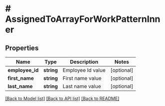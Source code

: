 # # AssignedToArrayForWorkPatternInner

## Properties

Name | Type | Description | Notes
------------ | ------------- | ------------- | -------------
**employee_id** | **string** | Employee Id value | [optional]
**first_name** | **string** | First name  value | [optional]
**last_name** | **string** | Last name value | [optional]

[[Back to Model list]](../../README.md#models) [[Back to API list]](../../README.md#endpoints) [[Back to README]](../../README.md)
